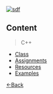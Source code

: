 [![sdf](https://19cah.com/bandage.svg)](https://github.com/19cah)

## Content
> C++

- [Class](class)
- [Assignments](assignments)
- [Resources](resources)
- [Examples](examples)

[←Back](./)
